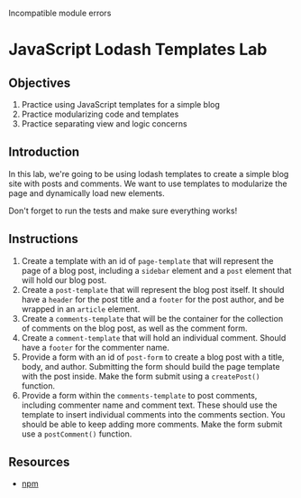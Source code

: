 Incompatible module errors

# JavaScript Lodash Templates Lab

## Objectives

1. Practice using JavaScript templates for a simple blog
2. Practice modularizing code and templates
3. Practice separating view and logic concerns

## Introduction

In this lab, we're going to be using lodash templates to create a simple blog site with posts and comments. We want to use templates to modularize the page and dynamically load new elements.

Don't forget to run the tests and make sure everything works!

## Instructions

1. Create a template with an id of `page-template` that will represent the page of a blog post, including a `sidebar` element and a `post` element that will hold our blog post.
2. Create a `post-template` that will represent the blog post itself. It should have a `header` for the post title and a `footer` for the post author, and be wrapped in an `article` element.
3. Create a `comments-template` that will be the container for the collection of comments on the blog post, as well as the comment form.
4. Create a `comment-template` that will hold an individual comment. Should have a `footer` for the commenter name.
5. Provide a form with an id of `post-form` to create a blog post with a title, body, and author. Submitting the form should build the page template with the post inside. Make the form submit using a `createPost()` function.
6. Provide a form within the `comments-template` to post comments, including commenter name and comment text. These should use the template to insert individual comments into the comments section. You should be able to keep adding more comments. Make the form submit use a `postComment()` function.

## Resources

- [npm](https://npmjs.org)
